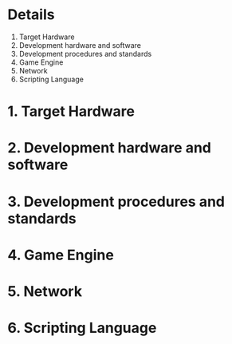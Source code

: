 # Details #

  1. Target Hardware
  1. Development hardware and software
  1. Development procedures and standards
  1. Game Engine
  1. Network
  1. Scripting Language

# 1. Target Hardware #

# 2. Development hardware and software #

# 3. Development procedures and standards #

# 4. Game Engine #

# 5. Network #

# 6. Scripting Language #